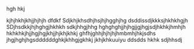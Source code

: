 hgh
hkj

kjhjhkhjkhjjhjhjh
dfdkf
Sdjkhjkhsdhjhsjhjhgghjhg
dsddissdjkkksjhkhkhgjh
SDjhsdkkjhjhghgjhkhkh
sdkjhhgjhhg
hghghghjjhjhgjjgjhgjsdjhkhkjhmhjh
hkhkhkjhjjhgjhgjkhjjhjkhjkhkj
ghfhjghhjhjhjhjhmbmhjhkjsdhs
jhgjhghjhgsddddddghkjkhhgjgkhkj
jkhjkhkuuiyu
ddsdds
hkhk
sdjhhsdj
